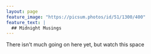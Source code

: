```yaml
---
layout: page
feature_image: "https://picsum.photos/id/51/1300/400"
feature_text: |
  ## Midnight Musings
---
```


There isn't much going on here yet, but watch this space